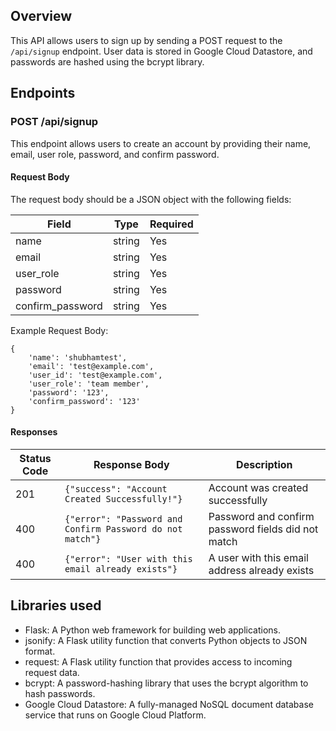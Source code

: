

## Overview
This API allows users to sign up by sending a POST request to the `/api/signup` endpoint. User data is stored in Google Cloud Datastore, and passwords are hashed using the bcrypt library.

## Endpoints

### POST /api/signup
This endpoint allows users to create an account by providing their name, email, user role, password, and confirm password.

#### Request Body

The request body should be a JSON object with the following fields:

| Field | Type | Required | 
|-------|------|----------|
| name | string | Yes | The user's name |
| email | string | Yes | The user's email address |
| user_role | string | Yes | The user's role, e.g., "admin", "user", etc. |
| password | string | Yes | The user's password |
| confirm_password | string | Yes | A confirmation of the user's password |

Example Request Body:
```
{
    'name': 'shubhamtest',
    'email': 'test@example.com',
    'user_id': 'test@example.com',
    'user_role': 'team member',
    'password': '123',
    'confirm_password': '123'
}
```

#### Responses

| Status Code | Response Body | Description |
|-------------|---------------|-------------|
| 201 | `{"success": "Account Created Successfully!"}` | Account was created successfully |
| 400 | `{"error": "Password and Confirm Password do not match"}` | Password and confirm password fields did not match |
| 400 | `{"error": "User with this email already exists"}` | A user with this email address already exists |

## Libraries used

- Flask: A Python web framework for building web applications.
- jsonify: A Flask utility function that converts Python objects to JSON format.
- request: A Flask utility function that provides access to incoming request data.
- bcrypt: A password-hashing library that uses the bcrypt algorithm to hash passwords.
- Google Cloud Datastore: A fully-managed NoSQL document database service that runs on Google Cloud Platform.